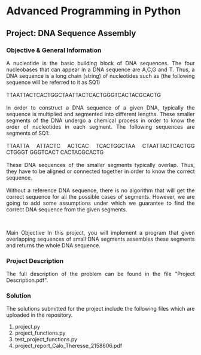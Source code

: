 # Advanced Programming in Python 
## Project: DNA Sequence Assembly

<div align="justify">
  
### Objective & General Information
A nucleotide is the basic building block of DNA sequences. The four nucleobases that can appear in a DNA sequence are A,C,G and T. Thus, a DNA sequence is a long chain (string) of nucleotides such as (the following sequence will be referred to it as SQ1)<br />
<br />
                  TTAATTACTCACTGGCTAATTACTCACTGGGTCACTACGCACTG<br />
<br />
In order to construct a DNA sequence of a given DNA, typically the sequence is multiplied and segmented into different lengths. These smaller segments of the DNA undergo a chemical process in order to know the order of nucleotides in each segment. The following sequences are segments of SQ1:<br />
<br />
TTAATTA ATTACTC ACTCAC TCACTGGCTAA CTAATTACTCACTGG CTGGGT GGGTCACT CACTACGCACTG<br />
<br />
These DNA sequences of the smaller segments typically overlap. Thus, they have to be aligned or connected together in order to know the correct sequence. <br />
<br />
Without a reference DNA sequence, there is no algorithm that will get the correct sequence for all the possible cases of segments. However, we are going to add some assumptions under which we guarantee to find the correct DNA sequence from the given segments.

<br />

Main Objective In this project, you will implement a program that given overlapping sequences of small DNA segments assembles these segments and returns the whole DNA sequence.

### Project Description
The full description of the problem can be found in the file "Project Description.pdf".

### Solution
The solutions submitted for the project include the following files which are uploaded in the repository.
1. project.py
2. project_functions.py
3. test_project_functions.py
4. project_report_Calo_Theresse_2158606.pdf

</div>
